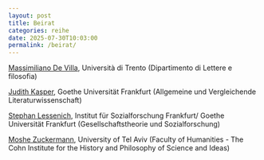 ```yaml
---
layout: post
title: Beirat
categories: reihe
date: 2025-07-30T10:03:00
permalink: /beirat/
---
```

[Massimiliano De Villa](<>), Università di Trento (Dipartimento di Lettere e filosofia)

[Judith Kasper](<>), Goethe Universität Frankfurt (Allgemeine und Vergleichende Literaturwissenschaft)[](<https://webapps.unitn.it/du/it/Persona/PER0188789/Didattica >)

[Stephan Lessenich](https://www.ifs.uni-frankfurt.de/personendetails/stephan-lessenich.html), Institut für Sozialforschung Frankfurt/ Goethe Universität Frankfurt (Gesellschaftstheorie und Sozialforschung)

[Moshe Zuckermann](https://english.tau.ac.il/profile/mzucki), University of Tel Aviv (Faculty of Humanities - The Cohn Institute for the History and Philosophy of Science and Ideas)

[](https://www.uni-frankfurt.de/151984519/Professorin_Dr__Dr__Judith_Kasper)
